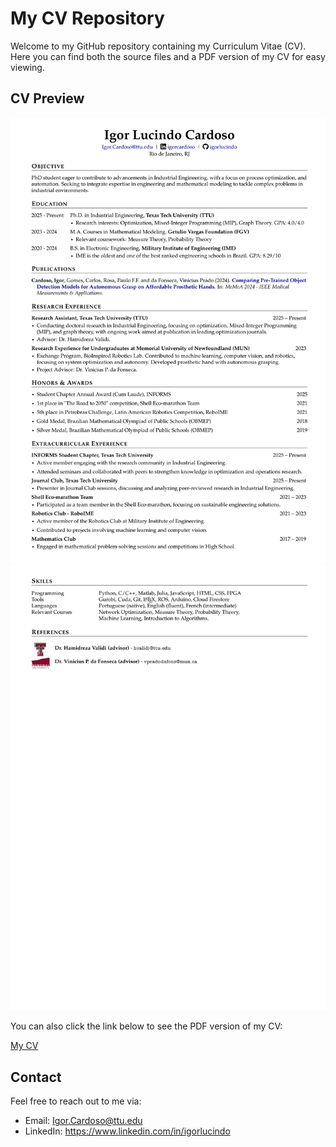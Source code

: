 # My CV Repository

Welcome to my GitHub repository containing my Curriculum Vitae (CV). Here you can find both the source files and a PDF version of my CV for easy viewing.

## CV Preview

![My CV](./assets/images/cv1.png)
![My CV](./assets/images/cv2.png)

You can also click the link below to see the PDF version of my CV:

[My CV](./assets/docs/cv.pdf)

## Contact

Feel free to reach out to me via:
- Email: Igor.Cardoso@ttu.edu
- LinkedIn: https://www.linkedin.com/in/igorlucindo